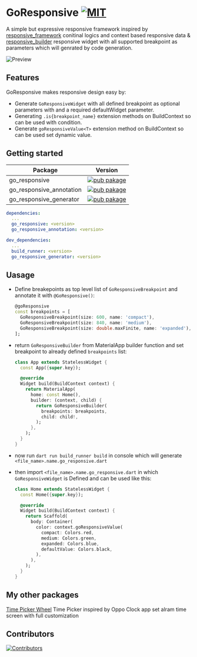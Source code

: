 # GoResponsive [![MIT][mit_badge]][mit_link]

A simple but expressive responsive framework inspired by [responsive_framework][responsive_framework] conitinal logics and context based responsive data & [responsive_builder][responsive_builder_pub] responsive widget with all supported breakpoint as parameters which will genrated by code generation.

![Preview](examples/simple/preview.gif)

## Features

GoResponsive makes responsive design easy by:


- Generate `GoResponsiveWidget` with all defined breakpoint as optional parameters with and a required defaultWidget parameter.
- Generating `.is{breakpoint_name}` extension methods on BuildContext so can be used with condition.
- Generate `goResponsiveValue<T>` extension method on BuildContext so can be used set dynamic value.

## Getting started

| Package                  | Version                                                                       |
| -------------------------|-------------------------------------------------------------------------------|
| go_responsive            | [![pub pakage][go_responsive_badge]][go_responsive_pub]                       |
| go_responsive_annotation | [![pub pakage][go_responsive_annotation_badge]][go_responsive_annotation_pub] |
| go_responsive_generator  | [![pub pakage][go_responsive_generator_badge]][go_responsive_generator_pub]   |

```yaml
dependencies:
  ...
  go_responsive: <version>
  go_responsive_annotation: <version>

dev_dependencies:
  ...
  build_runner: <version>
  go_responsive_generator: <version>

```

## Uasage

- Define breakepoints as top level list of `GoResponsiveBreakpoint` and annotate it with `@GoResponsive()`:

  ```dart
  @goResponsive
  const breakpoints = [
    GoResponsiveBreakpoint(size: 600, name: 'compact'),
    GoResponsiveBreakpoint(size: 840, name: 'medium'),
    GoResponsiveBreakpoint(size: double.maxFinite, name: 'expanded'),
  ];
  ```

- return `GoResponsiveBuilder` from MaterialApp builder function and set breakpoint to already defined `breakpoints` list:

  ```dart
  class App extends StatelessWidget {
    const App({super.key});

    @override
    Widget build(BuildContext context) {
      return MaterialApp(
        home: const Home(),
        builder: (context, child) {
          return GoResponsiveBuilder(
            breakpoints: breakpoints,
            child: child!,
          );
        },
      );
    }
  }
  ```

- now run `dart run build_runner build` in console which will generate `<file_name>.name.go_responsive.dart`

- then import `<file_name>.name.go_responsive.dart` in which `GoResponsiveWidget` is Defined and can be used like this:

  ```dart
  class Home extends StatelessWidget {
    const Home({super.key});

    @override
    Widget build(BuildContext context) {
      return Scaffold(
        body: Container(
          color: context.goResponsiveValue(
            compact: Colors.red,
            medium: Colors.green,
            expanded: Colors.blue,
            defaultValue: Colors.black,
          ),
        ),
      );
    }
  }
  ```

## My other packages

[Time Picker Wheel](https://pub.dev/packages/time_picker_wheel) Time Picker inspired by Oppo Clock app set alram time screen with full customization

## Contributors

[![Contributors][contibution_image]][contibution_url]

[mit_badge]: https://img.shields.io/badge/license-MIT-green.svg
[mit_link]: https://opensource.org/licenses/MIT

[responsive_framework]: https://pub.dev/packages/responsive_framework

[responsive_builder_pub]: https://pub.dev/packages/responsive_builder

[go_responsive_pub]: https://pub.dartlang.org/packages/go_responsive

[go_responsive_annotation_pub]: https://pub.dartlang.org/packages/go_responsive_annotation

[go_responsive_generator_pub]: https://pub.dartlang.org/packages/go_responsive_generator

[go_responsive_badge]: https://img.shields.io/pub/v/go_responsive?logo=dart&color=blue

[go_responsive_annotation_badge]: https://img.shields.io/pub/v/go_responsive_annotation?logo=dart&&color=blue

[go_responsive_generator_badge]: https://img.shields.io/pub/v/go_responsive_generator?logo=dart&color=blue

[contibution_url]: https://github.com/burhankhanzada/go_responsive/graphs/contributors
[contibution_image]: https://contrib.rocks/image?repo=burhankhanzada/go_responsive
